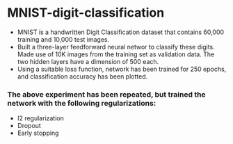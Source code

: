 # MNIST-digit-classification
- MNIST is a handwritten Digit Classification dataset that contains 60,000
training and 10,000 test images.
- Built a three-layer feedforward neural networ to classify these digits. Made use of 10K images from the training set as
validation data. The two hidden layers have a dimension of 500 each. 
- Using a suitable loss function, network has been trained for 250 epochs, and classification accuracy has been plotted.
### The above experiment has been repeated, but trained the network with the following regularizations:
- l2 regularization
- Dropout
- Early stopping
